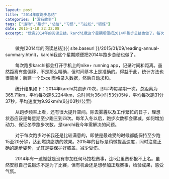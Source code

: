 ```yaml
---
layout: post
title: "2014年度跑步总结"
categories: ["没有故事"]
tags: ["运动","跑步","总结","习惯","马拉松","锻炼"]
date: 2015-1-18 22:32:08
excerpt: "做完2014年的阅读总结，karchi我这个星期顺便把2014年跑步总结也做了。每次跑步karchi……"
---
```

&nbsp;&nbsp;&nbsp;&nbsp;&nbsp;&nbsp;&nbsp;&nbsp;做完[2014年的阅读总结]({{ site.baseurl }}/2015/01/09/reading-annual-summary.html)，karchi我这个星期顺便把2014年跑步总结也做了。

&nbsp;&nbsp;&nbsp;&nbsp;&nbsp;&nbsp;&nbsp;&nbsp;每次跑步karchi都会打开手机上的nike+ running app，记录时间和距离。虽然距离有些偏移，不是那么精确，但时间基本上是准确的。得益于此，统计方法也很简单：新建一个Excel表格录入数据，然后自动求和。

&nbsp;&nbsp;&nbsp;&nbsp;&nbsp;&nbsp;&nbsp;&nbsp;统计结果如下：2014年karchi共跑步70次，即平均每星期一次，总距离为365.71km，平均每次跑5.2244km，总时间为36小时53分05秒，平均每次跑31分37秒，平均速度为9.92km/h(6分03秒/公里)

&nbsp;&nbsp;&nbsp;&nbsp;&nbsp;&nbsp;&nbsp;&nbsp;从跑步频率上看，还有很大提升空间。除去雾霾以及工作繁忙的日子，理想状态应该是每星期至少跑三到四次。每年入冬以后，跑步次数都会骤减。如何增加动力、保证冬季跑步次数，是karchi我今年需解决的问题。

&nbsp;&nbsp;&nbsp;&nbsp;&nbsp;&nbsp;&nbsp;&nbsp;对于每次跑步时长我还是比较满意的，即使是最难受的时候都能保持至少跑15至20分钟，达到燃烧脂肪的效果。2015年的目标是稍微提高速度，同时注意正确的跑步姿势，尤其是要保护好膝盖，减少受伤。

&nbsp;&nbsp;&nbsp;&nbsp;&nbsp;&nbsp;&nbsp;&nbsp;2014年有一遗憾就是没有参加任何马拉松赛事，连5公里赛都报不上名。虽然安慰自己说锻炼不是为了比赛，但有机会还是想参加正规赛事，检验成果，感受气氛。